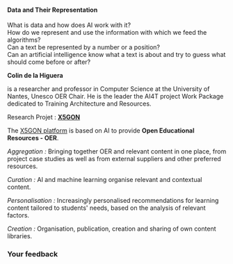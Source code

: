 #### Data and Their Representation

What is data and how does AI work with it?  
How do we represent and use the information with which we feed the algorithms?  
Can a text be represented by a number or a position?  
Can an artificial intelligence know what a text is about and try to guess what should come before or after?

**Colin de la Higuera**

is a researcher and professor in Computer Science at the University of Nantes, Unesco OER Chair. He is the leader the AI4T project Work Package dedicated to Training Architecture and Resources.

Research Projet : [**X5GON**](https://platform.x5gon.org/)

The [X5GON platform](https://platform.x5gon.org/) is based on AI to provide **Open Educational Resources - OER**.

_Aggregation :_ Bringing together OER and relevant content in one place, from project case studies as well as from external suppliers and other preferred resources.

_Curation :_ AI and machine learning organise relevant and contextual content.

_Personalisation :_ Increasingly personalised recommendations for learning content tailored to students' needs, based on the analysis of relevant factors.

_Creation :_ Organisation, publication, creation and sharing of own content libraries.

### Your feedback